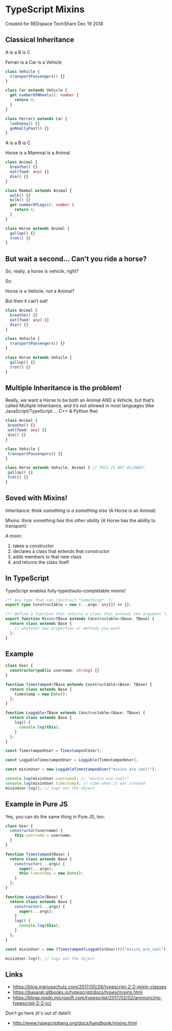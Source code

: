 # TypeScript Mixins

Created for REDspace TechShare Dec 19 2018

## Classical Inheritance

A is a B is C

Ferrari is a Car is a Vehicle

```ts
class Vehicle {
  transportPassengers() {}
}

class Car extends Vehicle {
  get numberOfWheels(): number {
    return 4;
  }
}

class Ferrari extends Car {
  lookSexy() {}
  goReallyFast() {}
}
```

A is a B is C

Horse is a Mammal is a Animal

```ts
class Animal {
  breathe() {}
  eat(food: any) {}
  die() {}
}

class Mammal extends Animal {
  walk() {}
  milk() {}
  get numberOfLegs(): number {
    return 4;
  }
}

class Horse extends Animal {
  gallop() {}
  trot() {}
}
```

## But wait a second... Can’t you ride a horse?

So, really, a horse is vehicle, right?

So:

Horse is a Vehicle, not a Animal?

But then it can’t eat!

```ts
class Animal {
  breathe() {}
  eat(food: any) {}
  die() {}
}

class Vehicle {
  transportPassengers() {}
}

class Horse extends Vehicle {
  gallop() {}
  trot() {}
}
```

## Multiple Inheritance is the problem!

Really, we want a Horse to be both an Animal AND a Vehicle, but that’s called Multiple Inheritance, and it’s not allowed in most languages (like JavaScript/TypeScript ... C++ & Python ftw)

```ts
class Animal {
 breathe() {}
 eat(food: any) {}
 die() {}
}

class Vehicle {
 transportPassengers() {}
}

class Horse extends Vehicle, Animal { // THIS IS NOT ALLOWED!
 gallop() {}
 trot() {}
}
```

## Soved with Mixins!

Inheritance: think _something is a something else_ (A Horse is an Animal)

Mixins: think _something has this other ability_ (A Horse has the ability to transport)

A mixin:

1. takes a constructor
2. declares a class that extends that constructor
3. adds members to that new class
4. and returns the class itself.

## In TypeScript

TypeScript enables fully-typed/auto-completable mixins!

```ts
/** Any type that can construct *something*. */
export type Constructable = new (...args: any[]) => {};

/** Define a function that returns a class that extends the argument */
export function Mixin<TBase extends Constructable>(Base: TBase) {
  return class extends Base {
    // whatever new properties or methods you want
  };
}
```

## Example

```ts
class User {
  constructor(public username: string) {}
}

function Timestamped<TBase extends Constructable>(Base: TBase) {
  return class extends Base {
    timestamp = new Date();
  };
}

function Loggable<TBase extends Constructable>(Base: TBase) {
  return class extends Base {
    log() {
      console.log(this);
    }
  };
}

const TimestampedUser = Timestamped(User);

const LoggableTimestampedUser = Loggable(TimestampedUser);

const mixinUser = new LoggableTimestampedUser("mixins are cool!");

console.log(mixinUser.username); // "mixins are cool!"
console.log(mixinUser.timestamp); // time when it was created
mixinUser.log(); // logs out the object
```

## Example in Pure JS

Yes, you can do the same thing in Pure JS, too:

```js
class User {
  constructor(username) {
    this.username = username;
  }
}

function Timestamped(Base) {
  return class extends Base {
    constructor(...args) {
      super(...args);
      this.timestamp = new Date();
    }
  };
}

function Loggable(Base) {
  return class extends Base {
    constructor(...args) {
      super(...args);
    }
    log() {
      console.log(this);
    }
  };
}

const mixinUser = new (Timestamped(Loggable(User)))("mixins_are_cool");

mixinUser.log(); // logs out the object
```

## Links

- https://blog.mariusschulz.com/2017/05/26/typescript-2-2-mixin-classes
- https://basarat.gitbooks.io/typescript/docs/types/mixins.html
- https://blogs.msdn.microsoft.com/typescript/2017/02/02/announcing-typescript-2-2-rc/

Don’t go here (it's out of date!):

- http://www.typescriptlang.org/docs/handbook/mixins.html
